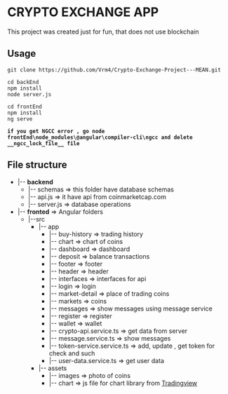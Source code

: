# **CRYPTO EXCHANGE APP** 

This project was created just for fun, that does not use blockchain

## Usage 

``` npm
git clone https://github.com/Vrm4/Crypto-Exchange-Project---MEAN.git

cd backEnd
npm install
node server.js

cd frontEnd 
npm install 
ng serve
```
 **`if you get NGCC error , go node frontEnd\node_modules\@angular\compiler-cli\ngcc and delete __ngcc_lock_file__ file`**


## File structure

- |-- **backend** 
    - |-- schemas => this folder have database schemas
    - |-- api.js => it have api from coinmarketcap.com 
    - |-- server.js => database operations 
- |-- **fronted** => Angular folders
    - |--src
       - |-- app
            - |-- buy-history => trading history
            - |-- chart => chart of coins
            - |-- dashboard => dashboard
            - |-- deposit => balance transactions
            - |-- footer => footer
            - |-- header => header 
            - |-- interfaces => interfaces for api 
            - |-- login => login
            - |-- market-detail => place of trading coins
            - |-- markets => coins
            - |-- messages => show messages using message service
            - |-- register => register
            - |-- wallet => wallet
            - |-- crypto-api.service.ts => get data from server
            - |-- message.service.ts => show messages 
            - |-- token-service.service.ts => add, update , get token for check and such
            - |-- user-data.service.ts => get user data
        - |-- assets
            - |-- images => photo of coins 
            - |-- chart => js file for chart library from [Tradingview](https://www.tradingview.com/widget/advanced-chart/)  


        
